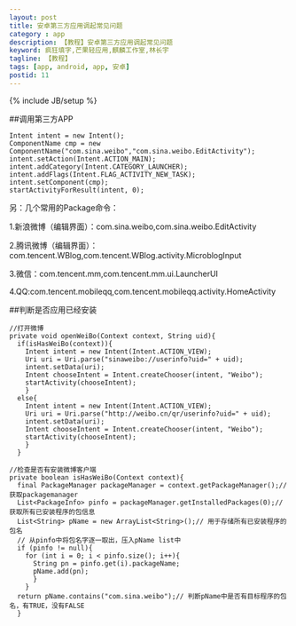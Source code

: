 ```yaml
---
layout: post
title: 安卓第三方应用调起常见问题
category : app
description: 【教程】安卓第三方应用调起常见问题
keyword: 疯狂填字,芒果轻应用,麒麟工作室,林长宇
tagline: 【教程】
tags: [app, android, app, 安卓]
postid: 11
---
```

{% include JB/setup %}

##调用第三方APP

    Intent intent = new Intent();
    ComponentName cmp = new ComponentName("com.sina.weibo","com.sina.weibo.EditActivity");
    intent.setAction(Intent.ACTION_MAIN);
    intent.addCategory(Intent.CATEGORY_LAUNCHER);
    intent.addFlags(Intent.FLAG_ACTIVITY_NEW_TASK);
    intent.setComponent(cmp);
    startActivityForResult(intent, 0);


另：几个常用的Package命令：

1.新浪微博（编辑界面）：com.sina.weibo,com.sina.weibo.EditActivity

2.腾讯微博（编辑界面）：com.tencent.WBlog,com.tencent.WBlog.activity.MicroblogInput

3.微信：com.tencent.mm,com.tencent.mm.ui.LauncherUI

4.QQ:com.tencent.mobileqq,com.tencent.mobileqq.activity.HomeActivity

##判断是否应用已经安装

    //打开微博
    private void openWeiBo(Context context, String uid){
      if(isHasWeiBo(context)){
        Intent intent = new Intent(Intent.ACTION_VIEW);
        Uri uri = Uri.parse("sinaweibo://userinfo?uid=" + uid);
        intent.setData(uri);
        Intent chooseIntent = Intent.createChooser(intent, "Weibo");
        startActivity(chooseIntent);
        }
      else{
        Intent intent = new Intent(Intent.ACTION_VIEW);
        Uri uri = Uri.parse("http://weibo.cn/qr/userinfo?uid=" + uid);
        intent.setData(uri);
        Intent chooseIntent = Intent.createChooser(intent, "Weibo");
        startActivity(chooseIntent);
        }
      }

    //检查是否有安装微博客户端
    private boolean isHasWeiBo(Context context){
      final PackageManager packageManager = context.getPackageManager();// 获取packagemanager
      List<PackageInfo> pinfo = packageManager.getInstalledPackages(0);// 获取所有已安装程序的包信息
      List<String> pName = new ArrayList<String>();// 用于存储所有已安装程序的包名
      // 从pinfo中将包名字逐一取出，压入pName list中
      if (pinfo != null){
        for (int i = 0; i < pinfo.size(); i++){
          String pn = pinfo.get(i).packageName;
          pName.add(pn);
          }
        }
      return pName.contains("com.sina.weibo");// 判断pName中是否有目标程序的包名，有TRUE，没有FALSE
      }
